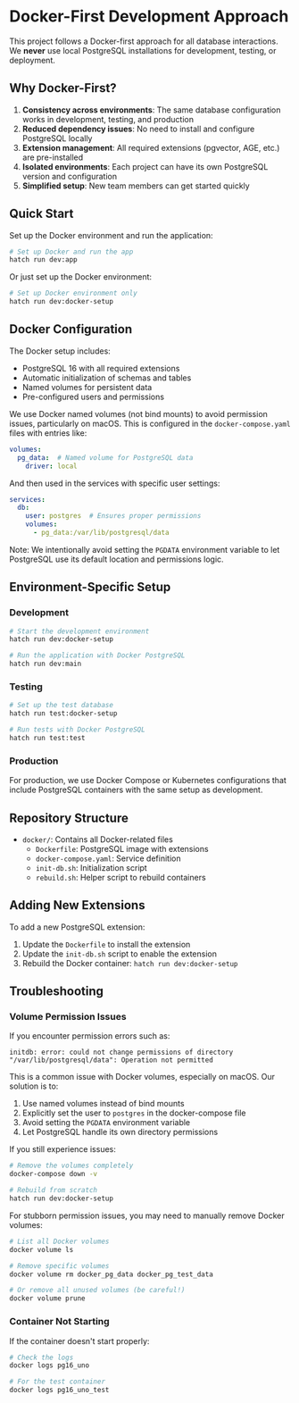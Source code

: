 # Docker-First Development Approach

This project follows a Docker-first approach for all database interactions. We **never** use local PostgreSQL installations for development, testing, or deployment.

## Why Docker-First?

1. **Consistency across environments**: The same database configuration works in development, testing, and production
2. **Reduced dependency issues**: No need to install and configure PostgreSQL locally
3. **Extension management**: All required extensions (pgvector, AGE, etc.) are pre-installed
4. **Isolated environments**: Each project can have its own PostgreSQL version and configuration
5. **Simplified setup**: New team members can get started quickly

## Quick Start

Set up the Docker environment and run the application:

```bash
# Set up Docker and run the app
hatch run dev:app
```

Or just set up the Docker environment:

```bash
# Set up Docker environment only
hatch run dev:docker-setup
```

## Docker Configuration

The Docker setup includes:

- PostgreSQL 16 with all required extensions
- Automatic initialization of schemas and tables
- Named volumes for persistent data
- Pre-configured users and permissions

We use Docker named volumes (not bind mounts) to avoid permission issues, particularly on macOS. This is configured in the `docker-compose.yaml` files with entries like:

```yaml
volumes:
  pg_data:  # Named volume for PostgreSQL data
    driver: local
```

And then used in the services with specific user settings:

```yaml
services:
  db:
    user: postgres  # Ensures proper permissions
    volumes:
      - pg_data:/var/lib/postgresql/data
```

Note: We intentionally avoid setting the `PGDATA` environment variable to let PostgreSQL use its default location and permissions logic.

## Environment-Specific Setup

### Development

```bash
# Start the development environment
hatch run dev:docker-setup

# Run the application with Docker PostgreSQL
hatch run dev:main
```

### Testing

```bash
# Set up the test database
hatch run test:docker-setup

# Run tests with Docker PostgreSQL
hatch run test:test
```

### Production

For production, we use Docker Compose or Kubernetes configurations that include PostgreSQL containers with the same setup as development.

## Repository Structure

- `docker/`: Contains all Docker-related files
  - `Dockerfile`: PostgreSQL image with extensions
  - `docker-compose.yaml`: Service definition
  - `init-db.sh`: Initialization script
  - `rebuild.sh`: Helper script to rebuild containers

## Adding New Extensions

To add a new PostgreSQL extension:

1. Update the `Dockerfile` to install the extension
2. Update the `init-db.sh` script to enable the extension
3. Rebuild the Docker container: `hatch run dev:docker-setup`

## Troubleshooting

### Volume Permission Issues

If you encounter permission errors such as:

```
initdb: error: could not change permissions of directory "/var/lib/postgresql/data": Operation not permitted
```

This is a common issue with Docker volumes, especially on macOS. Our solution is to:

1. Use named volumes instead of bind mounts
2. Explicitly set the user to `postgres` in the docker-compose file
3. Avoid setting the `PGDATA` environment variable
4. Let PostgreSQL handle its own directory permissions

If you still experience issues:

```bash
# Remove the volumes completely
docker-compose down -v

# Rebuild from scratch
hatch run dev:docker-setup
```

For stubborn permission issues, you may need to manually remove Docker volumes:

```bash
# List all Docker volumes
docker volume ls

# Remove specific volumes
docker volume rm docker_pg_data docker_pg_test_data

# Or remove all unused volumes (be careful!)
docker volume prune
```

### Container Not Starting

If the container doesn't start properly:

```bash
# Check the logs
docker logs pg16_uno

# For the test container
docker logs pg16_uno_test
```